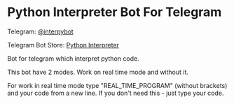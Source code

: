 # Python Interpreter Bot For Telegram

Telegram: [@interpybot](http://telegram.me/interpybot)

Telegram Bot Store: [Python Interpreter](https://storebot.me/bot/interpybot)

Bot for telegram which interpret python code.

This bot have 2 modes. Work on real time mode and without it. 

For work in real time mode type "REAL_TIME_PROGRAM" (without brackets) and your code from a new line. If you don't need this - just type your code.
